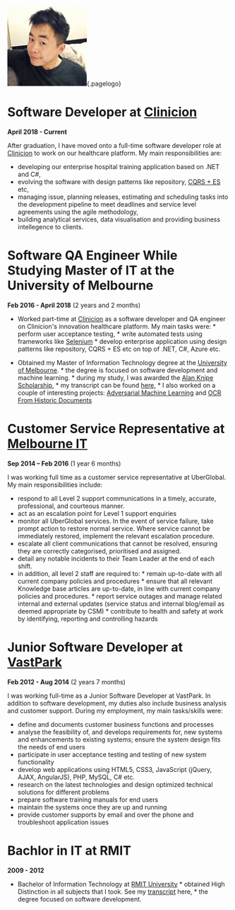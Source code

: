 <!-- TITLE: Resume -->
<!-- SUBTITLE: Zean's resume  -->
![Profile](/uploads/profile.jpg "Profile"){.pagelogo}

# Software Developer at [Clinicion](https://clinicion.com/)
**April 2018 - Current**

After graduation, I have moved onto a full-time software developer role at [Clinicion](https://clinicion.com/) to work on our healthcare platform. My main responsibilities are: 
* developing our enterprise hospital training application based on .NET and C#, 
* evolving the software with design patterns like repository, [CQRS + ES](https://martinfowler.com/bliki/CQRS.html) etc, 
* managing issue, planning releases, estimating and scheduling tasks into the development pipeline to meet deadlines and service level agreements using the agile methodology, 
* building analytical services, data visualisation and providing business intellegence to clients. 
# Software QA Engineer While Studying Master of IT at the University of Melbourne
**Feb 2016 - April 2018** (2 years and 2 months)

* Worked part-time at [Clinicion](https://clinicion.com/) as a software developer and QA engineer on Clinicion's innovation healthcare platform. My main tasks were: 
		* perform user acceptance testing,
		* write automated tests using frameworks like [Selenium](https://www.seleniumhq.org/)
		* develop enterprise application using design patterns like repository, CQRS + ES etc on top of .NET, C#, Azure etc. 

* Obtained my Master of Information Technology degree at the [University of Melbourne](http://www.unimelb.edu.au/). 
		* the degree is focused on software development and machine learning.
		* during my study, I was awarded the [Alan Knipe Scholarship](https://gallery.eng.unimelb.edu.au/eng-it-awards-2017/originals/awards-2016-079.jpg),
		* my transcript can be found [here](https://www.myequals.net/#/sharelink/12949323-b32e-4eea-b307-bac4589dcfc4/10f060ad-0bd7-471f-9c96-a10c8d72d837),
		* I also worked on a couple of interesting projects: [Adversarial Machine Learning](https://github.com/ZeanQin/adversarial-machine-learning) and [OCR From Historic Documents](https://github.com/ZeanQin/ocr-from-historic-documents)

# Customer Service Representative at [Melbourne IT](https://www.melbourneit.com.au/)
**Sep 2014 – Feb 2016** (1 year 6 months)

I was working full time as a customer service representative at UberGlobal. My main responsibilities include:

* respond to all Level 2 support communications in a timely, accurate, professional, and courteous manner.
* act as an escalation point for Level 1 support enquiries
* monitor all UberGlobal services. In the event of service failure, take prompt action to restore normal service. Where service cannot be immediately restored, implement the relevant escalation procedure.
* escalate all client communications that cannot be resolved, ensuring they are correctly categorised, prioritised and assigned.
* detail any notable incidents to their Team Leader at the end of each shift.
* in addition, all level 2 staff are required to:
		* remain up-to-date with all current company policies and procedures
		* ensure that all relevant Knowledge base articles are up-to-date, in line with current company policies and procedures.
		* report service outages and manage related internal and external updates (service status and internal blog/email as deemed appropriate by CSM)
		* contribute to health and safety at work by identifying, reporting and controlling hazards

# Junior Software Developer at [VastPark](http://www.vastpark.com/)
**Feb 2012 - Aug 2014** (2 years 7 months)

I was working full-time as a Junior Software Developer at VastPark. In addition to software development, my duties also include business analysis and customer support. During my employment, my main tasks/skills were:

* define and documents customer business functions and processes
* analyse the feasibility of, and develops requirements for, new systems and enhancements to existing systems; ensure the system design fits the needs of end users
* participate in user acceptance testing and testing of new system functionality
* develop web applications using HTML5, CSS3, JavaScript (jQuery, AJAX, AngularJS), PHP, MySQL, C# etc.
* research on the latest technologies and design optimized technical solutions for different problems
* prepare software training manuals for end users
* maintain the systems once they are up and running
* provide customer supports by email and over the phone and troubleshoot application issues

# Bachlor in IT at RMIT
**2009 - 2012**
* Bachelor of Information Technology at [RMIT University](http://www.rmit.edu.au/)
		* obtained High Distinction in all subjects that I took. See my [transcript](https://www.slideshare.net/slideshow/embed_code/key/I9FMKX9iKgTf8w) here,
		* the degree focused on software development. 
